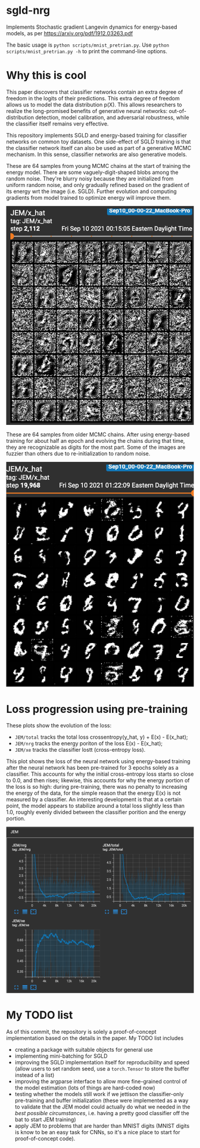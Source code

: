 # sgld-nrg
Implements Stochastic gradient Langevin dynamics for energy-based models, as per https://arxiv.org/pdf/1912.03263.pdf

The basic usage is `python scripts/mnist_pretrian.py`. Use `python scripts/mnist_pretrian.py -h` to print the command-line options.

# Why this is cool

This paper discovers that classifier networks contain an extra degree of freedom in the logits of their predictions. This extra degree of freedom allows us to model the data distribution p(X). This allows researchers to realize the long-promised benefits of generative neural networks: out-of-distribution detection, model calibration, and adversarial robustness, while the classifier itself remains very effective.

This repository implements SGLD and energy-based training for classifier networks on common toy datasets. One side-effect of SGLD training is that the classifier network itself can also be used as part of a generative MCMC mechanism. In this sense, classifier networks are also generative models.

These are 64 samples from young MCMC chains at the start of training the energy model. There are some vaguely-digit-shaped blobs among the random noise. They're blurry noisy because they are initialized from uniform random noise, and only gradually refined based on the gradient of its energy wrt the image (i.e. SGLD). Further evolution and computing gradients from model trained to optimize energy will improve them.

![plot](./results/beginning.png)

These are 64 samples from older MCMC chains. After using energy-based training for about half an epoch and evolving the chains during that time, they are recognizable as digits for the most part. Some of the images are fuzzier than others due to re-initialization to random noise.

![plot](./results/half-epoch.png)

# Loss progression using pre-training

These plots show the evolution of the loss:
- `JEM/total` tracks the total loss crossentropy(y_hat, y) + E(x) - E(x_hat);
- `JEM/nrg` tracks the energy poriton of the loss E(x) - E(x_hat);
- `JEM/xe` tracks the classifier lostt (cross-entropy loss).

This plot shows the loss of the neural network using energy-based training after the neural network has been pre-trained for 3 epochs solely as a classifier. This accounts for why the initial cross-entropy loss starts so close to 0.0, and then rises; likewise, this accounts for why the energy portion of the loss is so high: during pre-training, there was no penalty to increasing the energy of the data, for the simple reason that the energy E(x) is not measured by a classifier. An interesting development is that at a certain point, the model appears to stabilize around a total loss slightly less than 1.0, roughly evenly divided between the classifier porition and the energy portion.

![plot](./results/loss-evolution.png)

# My TODO list

As of this commit, the repository is solely a proof-of-concept implementation based on the details in the paper. My TODO list includes
- creating a package with suitable objects for general use
- implementing mini-batching for SGLD
- improving the SGLD implementation itself for reproducibility and speed (allow users to set random seed, use a `torch.Tensor` to store the buffer instead of a list)
- improving the argparse interface to allow more fine-grained control of the model estimation (lots of things are hard-coded now)
- testing whether the models still work if we jettison the classifier-only pre-training and buffer initialization (these were implemented as a way to validate that the JEM model could actually do what we needed in the _best possible circumstances_, i.e. having a pretty good classifier off the bat to start JEM training)
- apply JEM to problems that are harder than MNIST digits (MNIST digits is know to be an easy task for CNNs, so it's a nice place to start for proof-of-concept code).
